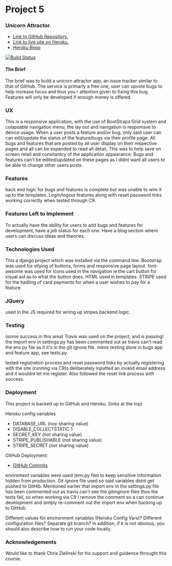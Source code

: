 # Project 5
### Unicorn Attractor.

- <a target="_blank" href="https://github.com/twdstudent/Project-5-Unicorn">Link to GitHub Repository.</a>
- <a target="_blank" href="https://project-5-unicornapp-td.herokuapp.com/">Link to live site on Heroku.</a>
- <a target="_blank" href="https://dashboard.heroku.com/apps/project-5-unicornapp-td">Heroku Repo</a>

[![Build Status](https://travis-ci.org/twdstudent/Project-5-Unicorn.svg?branch=master)](https://travis-ci.org/twdstudent/Project-5-Unicorn)

#### The Brief
The brief was to build a unicorn attractor app, an issue tracker similar to that of GitHub.
The service is primarly a free one, user can upvote bugs to help increase focus and thus you r attention given to fixing this bug.
Features will only be developed if enough money is offered.

### UX
This is a responsive application, with the use of BootStraps Grid system and colapsable navigation menu, 
the lay out and navigation is responisve to deivce usage.
When a user posts a feature and/or bug, only said user can can edit/update the status of the feature/bugs via their profile page.
All bugs and features that are posted by all user display on their respective pages and all can be expanded to read all detail,
This was to help save on screen retail and consitantcy of the application appearance. Bugs and features can't be edited/updated 
on these pages as I didnt want all users to be able to change other users posts.

### Features
back end logic for bugs and features is complete but was unable to wire it up to the templates.
Login/logout features along with reset password links working correctly when tested through C9.

### Features Left to Implement
To actually have the ability for users to add bugs and features for development, have a job status for each one.
Have a blog section where users can discuss ideas and theories.

### Technologies Used
This a django project which was installed via the command line.
Bootstrap was used for stlying of buttons, forms and responsive page layout.
font-awsome was used for icons used in the navigation ie the cart button for visual aid as to what the button does.
HTML used in templates.
STRIPE used for the hadling of card payments for when a user wishes to pay for a feature. 

### JQuery
used in the JS required for wiring up stripes backend logic.

### Testing
(some success in this area) Travis was used on the project, and is passing!
the import env in settings.py has been commented out as travis can't read the env.py file as it it's in the 
git ignore file. minor testing done in bugs app and feature app, see tests.py.

tested registration process and reset password links by actually registering with the site (running via C9)s
deliberately inputted an invalid email address and it wouldnt let me register.
Also followed the reset link process with success.

### Deployment
This project is backed up to GitHub and Heroku. (links at the top)

Heroku config variables
- DATABASE_URL (noy sharing value)
- DISABLE_COLLECTSTATIC 1
- SECRET_KEY (not sharing value)
- STRIPE_PUBLISHABLE (not sharing value)
- STRIPE_SECRET (not sharing value)

GitHub Deployment:
- <a target="_blank" href="https://github.com/twdstudent/Project-5-Unicorn/commits/master">GitHub Commits</a>

enviroment variables were used (env.py file) to keep sensitive information hidden from production.
Git ignore file used so said variables didnt get pushed to GitHib.
Mentioned earlier that import env in the settings.py file has been commented out as travis can't see the 
gitingnore files thus the tests fail, so when working via C9 I remove the comment so a can continue development
and simply re-comment out the import env when backing up to GitHub.

Different values for environment variables (Heroku Config Vars)?
Different configuration files?
Separate git branch?
In addition, if it is not obvious, you should also describe how to run your code locally.


### Acknowledgements
Would like to thank Chris Zielinski for his support and guidence throught this course.